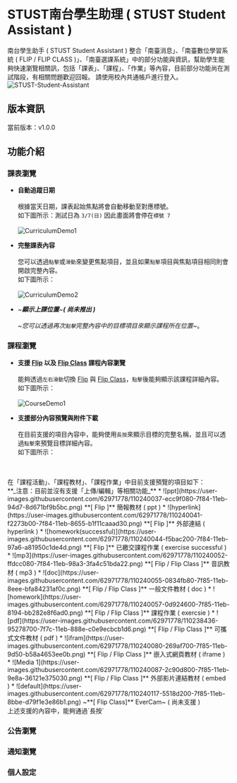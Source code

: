 
# STUST南台學生助理 ( STUST Student Assistant )
南台學生助手 ( STUST Student Assistant )  整合「南臺消息」、「南臺數位學習系統 ( FLIP / FLIP CLASS )」、「南臺選課系統」中的部分功能與資訊，幫助學生能夠快速瀏覽相關訊，包括「課表」、「課程」、「作業」等內容，目前部分功能尚在測試階段，有相關問題歡迎回報。
請使用校內共通帳戶進行登入。
![STUST-Student-Assistant](https://user-images.githubusercontent.com/62971778/110233062-731e0c80-7f5c-11eb-8cc3-783f0c1196c9.png)
## 版本資訊
當前版本：v1.0.0
## 功能介紹
### 課表瀏覽
* **自動追蹤日期**<br>
<br>根據當天日期，課表起始焦點將會自動移動至對應標號。
<br>如下圖所示：測試日為 `3/7(日)` 因此畫面將會停在`標號 7 `<br>
<br>![CurriculumDemo1](https://user-images.githubusercontent.com/62971778/110233610-01e05880-7f60-11eb-8207-6bdd70b6b40f.gif)

* **完整課表內容**<br>
<br>您可以透過`點擊`或`滑動`來變更焦點項目，並且如果`點擊`項目與焦點項目相同則會開啟完整內容。
<br>如下圖所示：<br>
<br>![CurriculumDemo2](https://user-images.githubusercontent.com/62971778/110234350-f9d6e780-7f64-11eb-857d-0490a8e1db36.gif)

* ~**_顯示上課位置_**~**_( 尚未推出 )_**<br>
<br>~_您可以透過再次`點擊`完整內容中的目標項目來顯示課程所在位置_~。

### 課程瀏覽
* **支援 [Flip](https://flip.stust.edu.tw/) 以及 [Flip Class](https://flipclass.stust.edu.tw/) 課程內容瀏覽**<br>
<br>能夠透過`左右滑動`切換 [Flip](https://flip.stust.edu.tw/) 與 [Flip Class](https://flipclass.stust.edu.tw/)，`點擊`後能夠顯示該課程詳細內容。
<br>如下圖所示：<br>
<br>![CourseDemo1](https://user-images.githubusercontent.com/62971778/110236448-e0d43380-7f70-11eb-9820-c50b90a177be.gif)

* **支援部分內容預覽與附件下載**<br> 
 <br>在目前支援的項目內容中，能夠使用`長按`來顯示目標的完整名稱，並且可以透過`點擊`來預覽目標詳細內容。
 <br>如下圖所示：<br>
 <br>
 <br>在「課程活動」、「課程教材」、「課程作業」中目前支援預覽的項目如下：<br>
 **_注意：目前並沒有支援「上傳/編輯」等相關功能_**
  * ![ppt](https://user-images.githubusercontent.com/62971778/110240037-ecc9f080-7f84-11eb-94d7-8d671bf9b5bc.png) **[ Flip ]** 簡報教材 ( ppt ) 
  * ![hyperlink](https://user-images.githubusercontent.com/62971778/110240041-f2273b00-7f84-11eb-8655-b1f11caaad30.png) **[ Flip ]** 外部連結 ( hyperlink )
  * ![homework(successful)](https://user-images.githubusercontent.com/62971778/110240044-f5bac200-7f84-11eb-97a6-a81950c1de4d.png) **[ Flip ]** 已繳交課程作業 ( exercise successful )
  * ![mp3](https://user-images.githubusercontent.com/62971778/110240052-ffdcc080-7f84-11eb-98a3-3fa4c51bda22.png) **[ Flip / Flip Class ]** 音訊教材 ( mp3 )
  * ![doc](https://user-images.githubusercontent.com/62971778/110240055-0834fb80-7f85-11eb-8eee-bfa84231af0c.png) **[ Flip / Flip Class ]** 一般文件教材 ( doc )
  * ![homework](https://user-images.githubusercontent.com/62971778/110240057-0d924600-7f85-11eb-8194-bb282e8f6ad0.png) **[ Flip / Flip Class ]** 課程作業 ( exercsie ) 
  * ![pdf](https://user-images.githubusercontent.com/62971778/110238436-95278700-7f7c-11eb-888e-c0e9ecbcb1d6.png) **[ Flip / Flip Class ]** 可攜式文件教材 ( pdf )
  * ![ifram](https://user-images.githubusercontent.com/62971778/110240080-269af700-7f85-11eb-9d50-b58a4653ee0b.png) **[ Flip / Flip Class ]** 嵌入式網頁教材 ( iframe )
  * ![Media 1](https://user-images.githubusercontent.com/62971778/110240087-2c90d800-7f85-11eb-9e8a-36121e375030.png) **[ Flip / Flip Class ]** 外部影片連結教材 ( embed )
  * ![default](https://user-images.githubusercontent.com/62971778/110240117-5518d200-7f85-11eb-8bbe-d79f1e3e86b1.png) ~**[ Flip Class]** EverCam~ ( 尚未支援 )
<br>上述支援的內容中，能夠通過`長按`

### 公告瀏覽
### 通知瀏覽
### 個人設定

